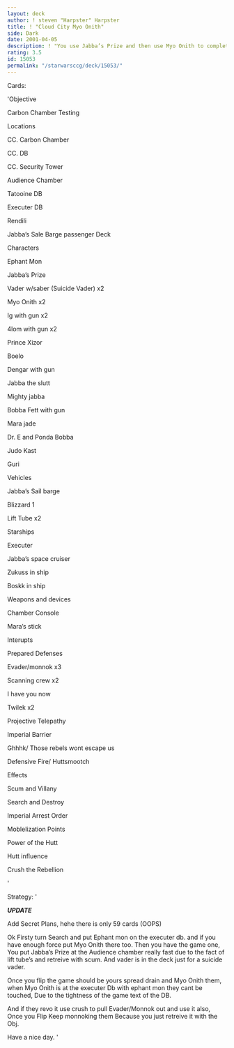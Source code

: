 ```yaml
---
layout: deck
author: ! steven "Harpster" Harpster
title: ! "Cloud City Myo Onith"
side: Dark
date: 2001-04-05
description: ! "You use Jabba’s Prize and then use Myo Onith to completely shut down your opponent, retreive one each turn. And well then you would oohhhhh what do you call it......Oh yes shake hands hehe"
rating: 3.5
id: 15053
permalink: "/starwarsccg/deck/15053/"
---
```

Cards: 

'Objective

Carbon Chamber Testing


Locations

CC. Carbon Chamber

CC. DB

CC. Security Tower

Audience Chamber

Tatooine DB

Executer DB

Rendili

Jabba’s Sale Barge passenger Deck


Characters

Ephant Mon

Jabba’s Prize

Vader w/saber (Suicide Vader) x2

Myo Onith x2

Ig with gun x2

4lom with gun x2

Prince Xizor

Boelo

Dengar with gun

Jabba the slutt

Mighty jabba

Bobba Fett with gun

Mara jade

Dr. E and Ponda Bobba

Judo Kast

Guri


Vehicles

Jabba’s Sail barge

Blizzard 1

Lift Tube x2


Starships

Executer

Jabba’s space cruiser

Zukuss in ship

Boskk in ship


Weapons and devices

Chamber Console

Mara’s stick


Interupts

Prepared Defenses

Evader/monnok x3

Scanning crew x2

I have you now

Twilek x2

Projective Telepathy

Imperial Barrier

Ghhhk/ Those rebels wont escape us

Defensive Fire/ Huttsmootch


Effects

Scum and Villany

Search and Destroy

Imperial Arrest Order

Moblelization Points

Power of the Hutt

Hutt influence

Crush the Rebellion

'

Strategy: '

***UPDATE***

Add Secret Plans, hehe there is only 59 cards (OOPS)


Ok Firsty turn Search and put Ephant mon on the executer db. and if you have enough force put Myo Onith there too. Then you  have the game one, You put Jabba’s Prize at the Audience chamber really fast due to the fact of lift tube’s and retreive with scum. And vader is in the deck just for a suicide vader.


Once you flip the game should be  yours spread drain and Myo Onith them, when Myo Onith is at the executer Db with ephant mon they cant be touched, Due to the tightness of the game text of the DB.


And if they revo it use crush to pull Evader/Monnok out and use it also, Once you Flip Keep monnoking them Because you just retreive it with the Obj.


Have a nice day.  '
